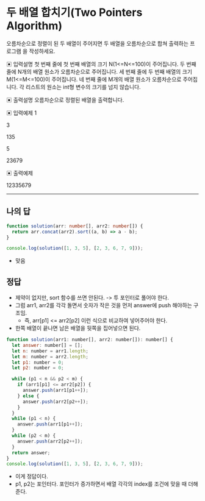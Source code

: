 # 두 배열 합치기(Two Pointers Algorithm)

오름차순으로 정렬이 된 두 배열이 주어지면 두 배열을 오름차순으로 합쳐 출력하는 프로그램 을 작성하세요.

▣ 입력설명
 첫 번째 줄에 첫 번째 배열의 크기 N(1<=N<=100)이 주어집니다. 두 번째 줄에 N개의 배열 원소가 오름차순으로 주어집니다.
 세 번째 줄에 두 번째 배열의 크기 M(1<=M<=100)이 주어집니다. 네 번째 줄에 M개의 배열 원소가 오름차순으로 주어집니다.
 각 리스트의 원소는 int형 변수의 크기를 넘지 않습니다.

▣ 출력설명
 오름차순으로 정렬된 배열을 출력합니다.

▣ 입력예제 1 

3

135

5

23679

▣ 출력예제

12335679

---

## 나의 답

```ts
function solution(arr: number[], arr2: number[]) {
  return arr.concat(arr2).sort((a, b) => a - b);
}

console.log(solution([1, 3, 5], [2, 3, 6, 7, 9]));
```

- 맞음

## 정답

- 제약이 없지만, sort 함수를 쓰면 안된다. -> 투 포인터로 풀어야 한다.
- 그럼 arr1, arr2를 각각 돌면서 숫자가 작은 것을 먼저 answer에 push 해야하는 구조임.
  - 즉, arr[p1] <= arr2[p2] 이런 식으로 비교하여 넣어주어야 한다.
- 한쪽 배열이 끝나면 남은 배열을 뒷쪽을 집어넣으면 된다.

```js
function solution(arr1: number[], arr2: number[]): number[] {
  let answer: number[] = [];
  let n: number = arr1.length;
  let m: number = arr2.length;
  let p1: number = 0;
  let p2: number = 0;

  while (p1 < n && p2 < m) {
    if (arr1[p1] <= arr2[p2]) {
      answer.push(arr1[p1++]);
    } else {
      answer.push(arr2[p2++]);
    }
  }
  while (p1 < n) {
    answer.push(arr1[p1++]);
  }
  while (p2 < m) {
    answer.push(arr2[p2++]);
  }
  return answer;
}
console.log(solution([1, 3, 5], [2, 3, 6, 7, 9]));
```

- 이게 정답이다. 
- p1, p2는 포인터다. 포인터가 증가하면서 배열 각각의 index를 조건에 맞을 때 더해준다.